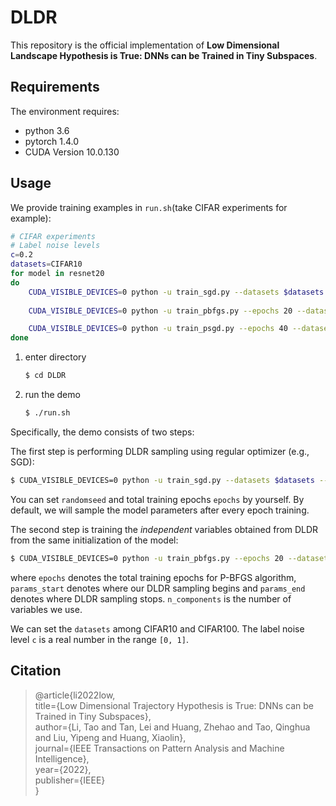 # DLDR

This repository is the official implementation of **Low Dimensional Landscape Hypothesis is True: DNNs can be Trained in Tiny Subspaces**.

## Requirements

The environment requires:

+ python 3.6
+ pytorch 1.4.0
+ CUDA Version 10.0.130

## Usage

We provide training examples in `run.sh`(take CIFAR experiments for example):

```bash
# CIFAR experiments
# Label noise levels
c=0.2
datasets=CIFAR10
for model in resnet20
do
    CUDA_VISIBLE_DEVICES=0 python -u train_sgd.py --datasets $datasets --lr 0.1 --corrupt $c --arch=$model --epochs=150  --save-dir=save_labelnoise$c\_$model |& tee -a log_$model
    
    CUDA_VISIBLE_DEVICES=0 python -u train_pbfgs.py --epochs 20 --datasets $datasets --corrupt $c --params_start 0 --params_end 81  --batch-size 1024   --n_components 40 --arch=$model  --save-dir=save_labelnoise$c\_$model |& tee -a log_$model 

    CUDA_VISIBLE_DEVICES=0 python -u train_psgd.py --epochs 40 --datasets $datasets --lr 1 --corrupt $c --params_start 0 --params_end 81  --batch-size 128  --n_components 40 --arch=$model  --save-dir=save_labelnoise$c\_$model |& tee -a log_$model 
done
```

1. enter directory

   ```bash
   $ cd DLDR
   ```
   
2. run the demo

   ```bash
   $ ./run.sh
   
   ```

Specifically, the demo consists of two steps:

The first step is performing DLDR sampling using regular optimizer (e.g., SGD):

```bash
$ CUDA_VISIBLE_DEVICES=0 python -u train_sgd.py --datasets $datasets --lr 0.1 --corrupt $c --arch=$model --epochs=200  --save-dir=save_labelnoise$c\_$model |& tee -a log_$model
```

You can set `randomseed` and total training epochs `epochs` by yourself. By default, we will sample the model parameters after every epoch training.

The second step is training the *independent* variables obtained from DLDR from the same initialization of the model:

```bash
$ CUDA_VISIBLE_DEVICES=0 python -u train_pbfgs.py --epochs 20 --datasets $datasets --corrupt $c --params_start 0 --params_end 81  --batch-size 1024   --n_components 40 --arch=$model  --save-dir=save_labelnoise$c\_$model |& tee -a log_$model 
```

where `epochs`  denotes the total training epochs for P-BFGS algorithm, `params_start` denotes where our DLDR sampling begins and `params_end` denotes where DLDR sampling stops. `n_components` is the number of variables we use.

We can set the `datasets` among CIFAR10 and CIFAR100. The label noise level `c` is a real number in the range `[0, 1]`.

## Citation
>@article{li2022low, \
  title={Low Dimensional Trajectory Hypothesis is True: DNNs can be Trained in Tiny Subspaces}, \
  author={Li, Tao and Tan, Lei and Huang, Zhehao and Tao, Qinghua and Liu, Yipeng and Huang, Xiaolin}, \
  journal={IEEE Transactions on Pattern Analysis and Machine Intelligence}, \
  year={2022}, \
  publisher={IEEE} \
}